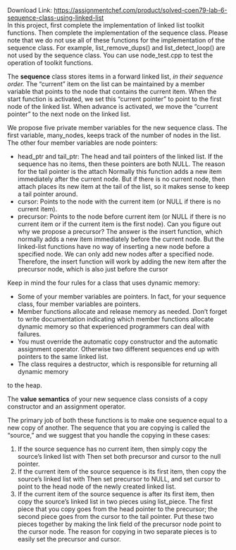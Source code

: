 Download Link: https://assignmentchef.com/product/solved-coen79-lab-6-sequence-class-using-linked-list
<br>
In this project, first complete the implementation of linked list toolkit functions. Then complete the implementation of the sequence class. Please note that we do not use all of these functions for the implementation of the sequence class. For example, list_remove_dups() and list_detect_loop() are not used by the sequence class. You can use node_test.cpp to test the operation of toolkit functions.







The <strong>sequence</strong> class stores items in a forward linked list, <em>in their sequence order. </em>The “current” item on the list can be maintained by a member variable that points to the node that contains the current item. When the start function is activated, we set this “current pointer” to point to the first node of the linked list. When advance is activated, we move the “current pointer” to the next node on the linked list.




We propose five private member variables for the new sequence class. The first variable, many_nodes, keeps track of the number of nodes in the list. The other four member variables are node pointers:

<ul>

 <li>head_ptr and tail_ptr: The head and tail pointers of the linked list. If the sequence has no items, then these pointers are both NULL. The reason for the tail pointer is the attach Normally this function adds a new item immediately after the current node. But if there is no current node, then attach places its new item at the tail of the list, so it makes sense to keep a tail pointer around.</li>

 <li>cursor: Points to the node with the current item (or NULL if there is no current item).</li>

 <li>precursor: Points to the node before current item (or NULL if there is no current item or if the current item is the first node). Can you figure out why we propose a precursor? The answer is the insert function, which normally adds a new item immediately before the current node. But the linked-list functions have no way of inserting a new node before a specified node. We can only add new nodes after a specified node. Therefore, the insert function will work by adding the new item after the precursor node, which is also just before the cursor</li>

</ul>







Keep in mind the four rules for a class that uses dynamic memory:

<ul>

 <li>Some of your member variables are pointers. In fact, for your sequence class, four member variables are pointers.</li>

 <li>Member functions allocate and release memory as needed. Don’t forget to write documentation indicating which member functions allocate dynamic memory so that experienced programmers can deal with failures.</li>

 <li>You must override the automatic copy constructor and the automatic assignment operator. Otherwise two different sequences end up with pointers to the same linked list.</li>

 <li>The class requires a destructor, which is responsible for returning all dynamic memory</li>

</ul>




to the heap.







The <strong>value semantics</strong> of your new sequence class consists of a copy constructor and an assignment operator.

The primary job of both these functions is to make one sequence equal to a new copy of another. The sequence that you are copying is called the “source,” and we suggest that you handle the copying in these cases:

<ol>

 <li>If the source sequence has no current item, then simply copy the source’s linked list with Then set both precursor and cursor to the null pointer.</li>

 <li>If the current item of the source sequence is its first item, then copy the source’s linked list with Then set precursor to NULL, and set cursor to point to the head node of the newly created linked list.</li>

 <li>If the current item of the source sequence is after its first item, then copy the source’s linked list in two pieces using list_piece. The first piece that you copy goes from the head pointer to the precursor; the second piece goes from the cursor to the tail pointer. Put these two pieces together by making the link field of the precursor node point to the cursor node. The reason for copying in two separate pieces is to easily set the precursor and cursor.</li>

</ol>